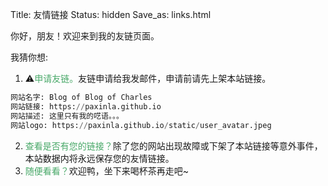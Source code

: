 Title: 友情链接
Status: hidden
Save_as: links.html


你好，朋友！欢迎来到我的友链页面。

我猜你想:

1. ⚠️<span style="color: #48a868;">申请友链。</span>友链申请给我发邮件，申请前请先上架本站链接。
```python
网站名字: Blog of Blog of Charles
网站链接: https://paxinla.github.io
网站描述: 这里只有我的呓语。。。
网站logo: https://paxinla.github.io/static/user_avatar.jpeg
```
2. <span style="color: #48a868;">查看是否有您的链接？</span>除了您的网站出现故障或下架了本站链接等意外事件，本站数据内将永远保存您的友情链接。
3. <span style="color: #48a868;">随便看看？</span>欢迎鸭，坐下来喝杯茶再走吧~


<div style="display: inline-block;">
</div>
